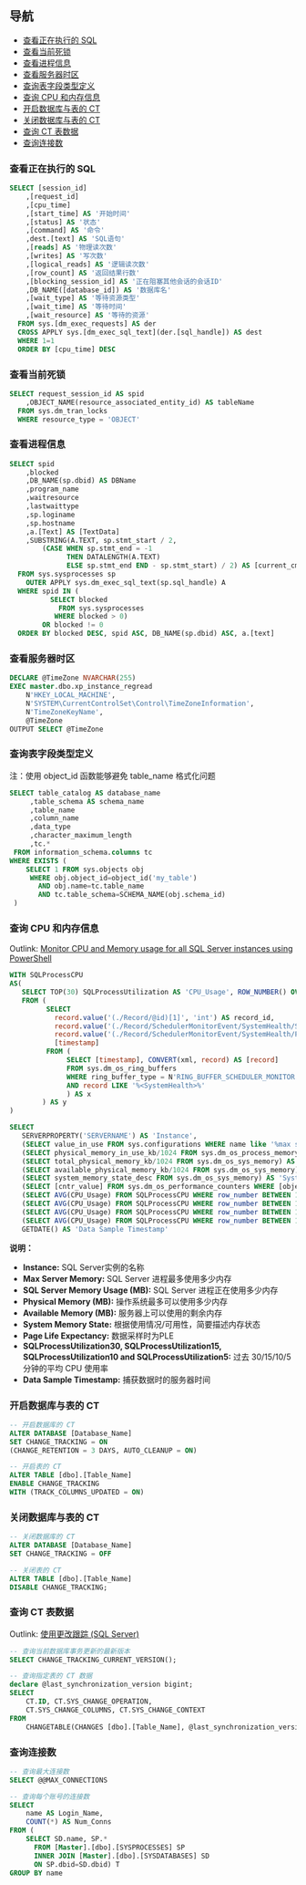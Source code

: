 ## 导航

- [查看正在执行的 SQL](#查看正在执行的-sql) 
- [查看当前死锁](#查看当前死锁)
- [查看进程信息](#查看进程信息)
- [查看服务器时区](#查看服务器时区)
- [查询表字段类型定义](#查询表字段类型定义)
- [查询 CPU 和内存信息](#查询-cpu-和内存信息)
- [开启数据库与表的 CT](#开启数据库与表的-ct)
- [关闭数据库与表的 CT](#关闭数据库与表的-ct)
- [查询 CT 表数据](#查询-ct-表数据)
- [查询连接数](#查询连接数)


### 查看正在执行的 SQL

```sql
SELECT [session_id]
    ,[request_id]
    ,[cpu_time]
    ,[start_time] AS '开始时间'
    ,[status] AS '状态'
    ,[command] AS '命令'
    ,dest.[text] AS 'SQL语句'
    ,[reads] AS '物理读次数'
    ,[writes] AS '写次数'
    ,[logical_reads] AS '逻辑读次数'
    ,[row_count] AS '返回结果行数'
    ,[blocking_session_id] AS '正在阻塞其他会话的会话ID'
    ,DB_NAME([database_id]) AS '数据库名'
    ,[wait_type] AS '等待资源类型'
    ,[wait_time] AS '等待时间'
    ,[wait_resource] AS '等待的资源'
  FROM sys.[dm_exec_requests] AS der
  CROSS APPLY sys.[dm_exec_sql_text](der.[sql_handle]) AS dest
  WHERE 1=1
  ORDER BY [cpu_time] DESC
```

### 查看当前死锁

```sql
SELECT request_session_id AS spid
    ,OBJECT_NAME(resource_associated_entity_id) AS tableName
  FROM sys.dm_tran_locks
  WHERE resource_type = 'OBJECT'
```

### 查看进程信息

```sql
SELECT spid
    ,blocked
    ,DB_NAME(sp.dbid) AS DBName
    ,program_name
    ,waitresource
    ,lastwaittype
    ,sp.loginame
    ,sp.hostname
    ,a.[Text] AS [TextData]
    ,SUBSTRING(A.TEXT, sp.stmt_start / 2, 
        (CASE WHEN sp.stmt_end = -1 
              THEN DATALENGTH(A.TEXT) 
              ELSE sp.stmt_end END - sp.stmt_start) / 2) AS [current_cmd]
  FROM sys.sysprocesses sp
    OUTER APPLY sys.dm_exec_sql_text(sp.sql_handle) A
  WHERE spid IN (
          SELECT blocked
            FROM sys.sysprocesses
           WHERE blocked > 0)
        OR blocked != 0
  ORDER BY blocked DESC, spid ASC, DB_NAME(sp.dbid) ASC, a.[text]
  ```
  
### 查看服务器时区
  
```sql
DECLARE @TimeZone NVARCHAR(255)
EXEC master.dbo.xp_instance_regread
	N'HKEY_LOCAL_MACHINE',
	N'SYSTEM\CurrentControlSet\Control\TimeZoneInformation',
	N'TimeZoneKeyName',
	@TimeZone 
OUTPUT SELECT @TimeZone
```

### 查询表字段类型定义

注：使用 object_id 函数能够避免 table_name 格式化问题

```sql
SELECT table_catalog AS database_name
     ,table_schema AS schema_name
     ,table_name
     ,column_name
     ,data_type
     ,character_maximum_length
     ,tc.* 
 FROM information_schema.columns tc
WHERE EXISTS (
    SELECT 1 FROM sys.objects obj 
     WHERE obj.object_id=object_id('my_table')
       AND obj.name=tc.table_name 
       AND tc.table_schema=SCHEMA_NAME(obj.schema_id)
 )
```

### 查询 CPU 和内存信息

Outlink: [Monitor CPU and Memory usage for all SQL Server instances using PowerShell](https://www.mssqltips.com/sqlservertip/5724/monitor-cpu-and-memory-usage-for-all-sql-server-instances-using-powershell/)

```sql
WITH SQLProcessCPU
AS(
   SELECT TOP(30) SQLProcessUtilization AS 'CPU_Usage', ROW_NUMBER() OVER(ORDER BY (SELECT NULL)) AS 'row_number'
   FROM ( 
         SELECT 
           record.value('(./Record/@id)[1]', 'int') AS record_id,
           record.value('(./Record/SchedulerMonitorEvent/SystemHealth/SystemIdle)[1]', 'int') AS [SystemIdle],
           record.value('(./Record/SchedulerMonitorEvent/SystemHealth/ProcessUtilization)[1]', 'int') AS [SQLProcessUtilization], 
           [timestamp] 
         FROM ( 
              SELECT [timestamp], CONVERT(xml, record) AS [record] 
              FROM sys.dm_os_ring_buffers 
              WHERE ring_buffer_type = N'RING_BUFFER_SCHEDULER_MONITOR' 
              AND record LIKE '%<SystemHealth>%'
              ) AS x 
        ) AS y
) 

SELECT 
   SERVERPROPERTY('SERVERNAME') AS 'Instance',
   (SELECT value_in_use FROM sys.configurations WHERE name like '%max server memory%') AS 'Max Server Memory',
   (SELECT physical_memory_in_use_kb/1024 FROM sys.dm_os_process_memory) AS 'SQL Server Memory Usage (MB)',
   (SELECT total_physical_memory_kb/1024 FROM sys.dm_os_sys_memory) AS 'Physical Memory (MB)',
   (SELECT available_physical_memory_kb/1024 FROM sys.dm_os_sys_memory) AS 'Available Memory (MB)',
   (SELECT system_memory_state_desc FROM sys.dm_os_sys_memory) AS 'System Memory State',
   (SELECT [cntr_value] FROM sys.dm_os_performance_counters WHERE [object_name] LIKE '%Manager%' AND [counter_name] = 'Page life expectancy') AS 'Page Life Expectancy',
   (SELECT AVG(CPU_Usage) FROM SQLProcessCPU WHERE row_number BETWEEN 1 AND 30) AS 'SQLProcessUtilization30',
   (SELECT AVG(CPU_Usage) FROM SQLProcessCPU WHERE row_number BETWEEN 1 AND 15) AS 'SQLProcessUtilization15',
   (SELECT AVG(CPU_Usage) FROM SQLProcessCPU WHERE row_number BETWEEN 1 AND 10) AS 'SQLProcessUtilization10',
   (SELECT AVG(CPU_Usage) FROM SQLProcessCPU WHERE row_number BETWEEN 1 AND 5)  AS 'SQLProcessUtilization5',
   GETDATE() AS 'Data Sample Timestamp'
```

**说明：**

- **Instance:** SQL Server实例的名称
- **Max Server Memory:** SQL Server 进程最多使用多少内存
- **SQL Server Memory Usage (MB):** SQL Server 进程正在使用多少内存
- **Physical Memory (MB):** 操作系统最多可以使用多少内存
- **Available Memory (MB):** 服务器上可以使用的剩余内存
- **System Memory State:** 根据使用情况/可用性，简要描述内存状态
- **Page Life Expectancy:** 数据采样时为PLE
- **SQLProcessUtilization30, SQLProcessUtilization15, SQLProcessUtilization10 and SQLProcessUtilization5:** 过去 30/15/10/5 分钟的平均 CPU 使用率
- **Data Sample Timestamp:** 捕获数据时的服务器时间


### 开启数据库与表的 CT

```sql
-- 开启数据库的 CT
ALTER DATABASE [Database_Name]
SET CHANGE_TRACKING = ON 
(CHANGE_RETENTION = 3 DAYS, AUTO_CLEANUP = ON)

-- 开启表的 CT
ALTER TABLE [dbo].[Table_Name]  
ENABLE CHANGE_TRACKING  
WITH (TRACK_COLUMNS_UPDATED = ON)  
```

### 关闭数据库与表的 CT

```sql
-- 关闭数据库的 CT
ALTER DATABASE [Database_Name]
SET CHANGE_TRACKING = OFF  

-- 关闭表的 CT
ALTER TABLE [dbo].[Table_Name]  
DISABLE CHANGE_TRACKING;  
```

### 查询 CT 表数据

Outlink: [使用更改跟踪 (SQL Server)](https://docs.microsoft.com/zh-cn/sql/relational-databases/track-changes/work-with-change-tracking-sql-server?view=sql-server-ver15)

```sql
-- 查询当前数据库事务更新的最新版本
SELECT CHANGE_TRACKING_CURRENT_VERSION();

-- 查询指定表的 CT 数据
declare @last_synchronization_version bigint;
SELECT  
    CT.ID, CT.SYS_CHANGE_OPERATION,  
    CT.SYS_CHANGE_COLUMNS, CT.SYS_CHANGE_CONTEXT  
FROM  
    CHANGETABLE(CHANGES [dbo].[Table_Name], @last_synchronization_version) AS CT
```

### 查询连接数

```sql
-- 查询最大连接数
SELECT @@MAX_CONNECTIONS

-- 查询每个账号的连接数
SELECT 
    name AS Login_Name, 
    COUNT(*) AS Num_Conns
FROM (
    SELECT SD.name, SP.* 
      FROM [Master].[dbo].[SYSPROCESSES] SP
      INNER JOIN [Master].[dbo].[SYSDATABASES] SD
      ON SP.dbid=SD.dbid) T
GROUP BY name
```
